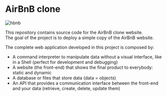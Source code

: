 # AirBnB clone
![hbnb](https://github.com/m453h/AirBnB_clone/assets/6837271/6218f027-eb01-4169-8346-250d4723c126)

This repository contains source code for the AirBnB clone website.  
The goal of the project is to deploy a simple copy of the AirBnB website.

The complete web application developed in this project is composed by:

* A command interpreter to manipulate data without a visual interface, like in a Shell (perfect for development and debugging)
* A website (the front-end) that shows the final product to everybody: static and dynamic
* A database or files that store data (data = objects)
* An API that provides a communication interface between the front-end and your data (retrieve, create, delete, update them)
